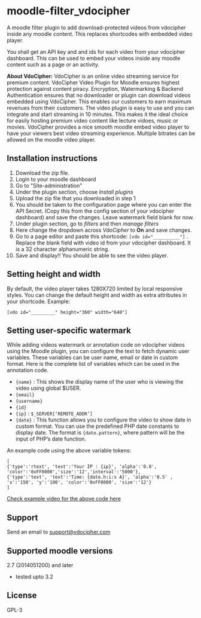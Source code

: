 # moodle-filter_vdocipher
A moodle filter plugin to add download-protected videos from vdocipher inside any moodle content. This replaces shortcodes with embedded video player.

You shall get an API key and and ids for each video from your vdocipher dashboard. This can be used to embed your videos inside any moodle content such as a page or an activity.

**About VdoCipher:** VdoCipher is an online video streaming service for premium content. VdoCipher Video Plugin for Moodle ensures highest protection against content piracy. Encryption, Watermarking & Backend Authentication ensures that no downloader or plugin can download videos embedded using VdoCipher. This enables our customers to earn maximum revenues from their customers.  The video plugin is easy to use and you can integrate and start streaming in 10 minutes. This makes it the ideal choice for easily hosting premium video content like lecture vidoes, music or movies. VdoCipher provides a nice smooth moodle embed video player to have your viewers best video streaming experience. Multiple bitrates can be allowed on the moodle video player.


## Installation instructions

1. Download the zip file.
2. Login to your moodle dashboard
3. Go to "Site-administration"
4. Under the plugin section, choose *Install plugins*
5. Upload the zip file that you downloaded in step 1
6. You should be taken to the configuration page where you can enter the API Secret. (Copy this from the config section of your vdocipher dashboard) and save the changes. Leave watermark field blank for now.
7. Under plugin section, go to *filters* and then *manage filters*
8. Here change the dropdown across *VdoCipher* to **On** and save changes.
9. Go to a page editor and paste this shortcode: `[vdo id="__________"]` . Replace the blank field with video id from your vdocipher dashboard. It is a 32 character alphanumeric string.
10. Save and display!! You should be able to see the video player.

## Setting height and width

By default, the video player takes 1280X720 limited by local responsive styles. You can change the default height and width as extra attributes in your shortcode. Example:

```
[vdo id="_________" height="360" width="640"]
```


## Setting user-specific watermark

While adding videos watermark or annotation code on vdocipher videos using the Moodle plugin, you can configure the text to fetch dynamic user variables. These variables can be user name, email or date in custom format. Here is the complete list of variables which can be used in the annotation code.

- `{name}` : This shows the display name of the user who is viewing the video using global $USER.
- `{email}`
- `{username}`
- `{id}`
- `{ip}` : `$_SERVER[‘REMOTE_ADDR’]`
- `{date}` : This function allows you to configure the video to show date in custom format. You can use the predefined PHP date constants to display date. The format is `{date.pattern}`, where pattern will be the input of PHP’s date function.

An example code using the above variable tokens:

```
[
{'type':'rtext', 'text':'Your IP : {ip}', 'alpha':'0.8', 'color':'0xFF0000','size':'12','interval':'5000'},
{'type':'text', 'text':'Time: {date.h:i:s A}', 'alpha':'0.5' , 'x':'150', 'y':'100', 'color':'0xFF0000', 'size':'12'}
]

```
[ Check example video for the above code here ]( https://www.vdocipher.com/blog/2014/12/add-text-to-videos-with-watermark/ )

## Support

Send an email to [support@vdocipher.com](mailto:support@vdocipher.com )


## Supported moodle versions

2.7 (2014051200) and later

- tested upto 3.2

## License

GPL-3
